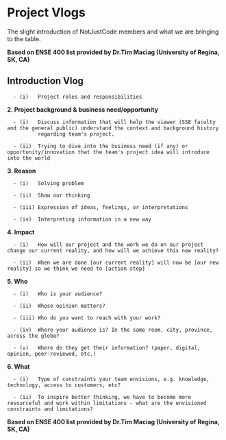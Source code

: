 # Project Vlogs

The slight introduction of NotJustCode members and what we are bringing to the table. 

**Based on ENSE 400 list provided by Dr.Tim Maciag (University of Regina, SK, CA)**

## Introduction Vlog

      - (i)   Project roles and responsibilities

**2.  Project background & business need/opportunity**
      
      - (i)   Discuss information that will help the viewer (SSE faculty and the general public) understand the context and background history 
              regarding team's project. 
    
      - (ii)  Trying to dive into the business need (if any) or opportunity/innovation that the team's project idea will introduce into the world

**3.  Reason**
      
      - (i)   Solving problem
      
      - (ii)  Show our thinking
      
      - (iii) Expression of ideas, feelings, or interpretations
    
      - (iv)  Interpreting information in a new way

**4.  Impact**
    
      - (i)   How will our project and the work we do on our project change our current reality, and how will we achieve this new reality?
    
      - (ii)  When we are done [our current reality] will now be [our new reality] so we think we need to [action step]

**5.  Who**
    
      - (i)   Who is your audience?
    
      - (ii)  Whose opinion matters?
    
      - (iii) Who do you want to reach with your work?
    
      - (iv)  Where your audience is? In the same room, city, province, across the globe?
    
      - (v)   Where do they get their information? (paper, digital, opinion, peer-reviewed, etc.)

**6.  What**
    
      - (i)   Type of constraints your team envisions, e.g. knowledge, technology, access to customers, etc? 
    
      - (ii)  To inspire better thinking, we have to become more resourceful and work within limitations - what are the envisioned constraints and limitations?
    
**Based on ENSE 400 list provided by Dr.Tim Maciag (University of Regina, SK, CA)**
